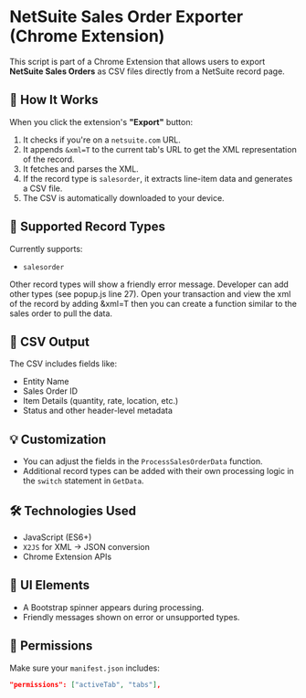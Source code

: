 # NetSuite Sales Order Exporter (Chrome Extension)

This script is part of a Chrome Extension that allows users to export **NetSuite Sales Orders** as CSV files directly from a NetSuite record page.

## 🧩 How It Works

When you click the extension's **"Export"** button:
1. It checks if you're on a `netsuite.com` URL.
2. It appends `&xml=T` to the current tab's URL to get the XML representation of the record.
3. It fetches and parses the XML.
4. If the record type is `salesorder`, it extracts line-item data and generates a CSV file.
5. The CSV is automatically downloaded to your device.

## 🧪 Supported Record Types

Currently supports:
- `salesorder`

Other record types will show a friendly error message. Developer can add other types (see popup.js line 27). Open your transaction and view the xml of the record by adding &xml=T then you can create a function similar to the sales order to pull the data.

## 📁 CSV Output

The CSV includes fields like:
- Entity Name
- Sales Order ID
- Item Details (quantity, rate, location, etc.)
- Status and other header-level metadata

## 💡 Customization

- You can adjust the fields in the `ProcessSalesOrderData` function.
- Additional record types can be added with their own processing logic in the `switch` statement in `GetData`.

## 🛠️ Technologies Used

- JavaScript (ES6+)
- `X2JS` for XML → JSON conversion
- Chrome Extension APIs

## 📸 UI Elements

- A Bootstrap spinner appears during processing.
- Friendly messages shown on error or unsupported types.

## 🔐 Permissions

Make sure your `manifest.json` includes:
```json
"permissions": ["activeTab", "tabs"],
